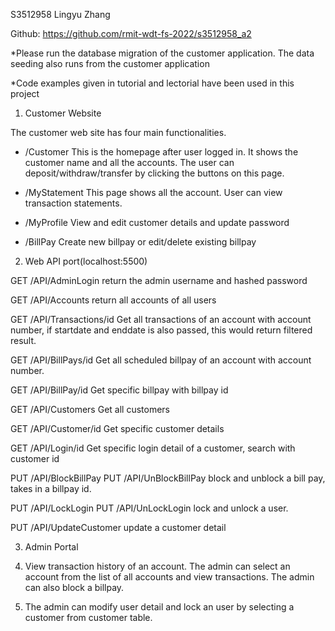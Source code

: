 S3512958 Lingyu Zhang

Github: https://github.com/rmit-wdt-fs-2022/s3512958_a2

*Please run the database migration of the customer application. The data seeding also runs from the customer application

*Code examples given in tutorial and lectorial have been used in this project 

1. Customer Website

The customer web site has four main functionalities. 
- /Customer This is the homepage after user logged in. It shows the customer name and all the accounts. The user can deposit/withdraw/transfer by clicking the buttons on this page.

- /MyStatement This page shows all the account. User can view transaction statements.

- /MyProfile View and edit customer details and update password

- /BillPay Create new billpay or edit/delete existing billpay

2. Web API port(localhost:5500)

GET /API/AdminLogin return the admin username and hashed password

GET /API/Accounts return all accounts of all users

GET /API/Transactions/id Get all transactions of an account with account number, if startdate and enddate is also passed, this would return filtered result.

GET /API/BillPays/id Get all scheduled billpay of an account with account number.

GET /API/BillPay/id Get specific billpay with billpay id

GET /API/Customers Get all customers

GET /API/Customer/id Get specific customer details

GET /API/Login/id Get specific login detail of a customer, search with customer id

PUT /API/BlockBillPay
PUT /API/UnBlockBillPay block and unblock a bill pay, takes in a billpay id.

PUT /API/LockLogin
PUT /API/UnLockLogin lock and unlock a user.

PUT /API/UpdateCustomer update a customer detail

3. Admin Portal 

1. View transaction history of an account. The admin can select an account from the list of all accounts and view transactions. The admin can also block a billpay.

3. The admin can modify user detail and lock an user by selecting a customer from customer table. 





